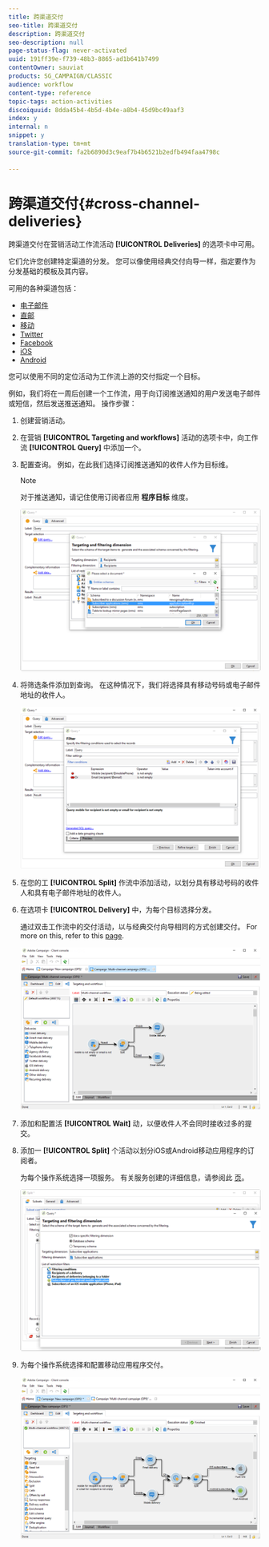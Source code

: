 ```yaml
---
title: 跨渠道交付
seo-title: 跨渠道交付
description: 跨渠道交付
seo-description: null
page-status-flag: never-activated
uuid: 191ff39e-f739-48b3-8865-ad1b641b7499
contentOwner: sauviat
products: SG_CAMPAIGN/CLASSIC
audience: workflow
content-type: reference
topic-tags: action-activities
discoiquuid: 8dda45b4-4b5d-4b4e-a8b4-45d9bc49aaf3
index: y
internal: n
snippet: y
translation-type: tm+mt
source-git-commit: fa2b6890d3c9eaf7b4b6521b2edfb494faa4798c

---
```



# 跨渠道交付{#cross-channel-deliveries}

跨渠道交付在营销活动工作流活动 **[!UICONTROL Deliveries]** 的选项卡中可用。

它们允许您创建特定渠道的分发。 您可以像使用经典交付向导一样，指定要作为分发基础的模板及其内容。

可用的各种渠道包括：

* [电子邮件](../../delivery/using/about-email-channel.md)
* [直邮](../../delivery/using/about-direct-mail-channel.md)
* [移动](../../delivery/using/sms-channel.md)
* [Twitter](../../social/using/publishing-on-twitter.md)
* [Facebook](../../social/using/publishing-on-facebook.md)
* [iOS](../../delivery/using/creating-notifications.md#sending-notifications-on-ios)
* [Android](../../delivery/using/creating-notifications.md#sending-notifications-on-android)

您可以使用不同的定位活动为工作流上游的交付指定一个目标。

例如，我们将在一周后创建一个工作流，用于向订阅推送通知的用户发送电子邮件或短信，然后发送推送通知。 操作步骤：

1. 创建营销活动。
1. 在营销 **[!UICONTROL Targeting and workflows]** 活动的选项卡中，向工作流 **[!UICONTROL Query]** 中添加一个。
1. 配置查询。 例如，在此我们选择订阅推送通知的收件人作为目标维。

   >[!NOTE]
   >
   >对于推送通知，请记住使用订阅者应用 **程序目标** 维度。

   ![](assets/cross_channel_delivery_1.png)

1. 将筛选条件添加到查询。 在这种情况下，我们将选择具有移动号码或电子邮件地址的收件人。

   ![](assets/cross_channel_delivery_2.png)

1. 在您的工 **[!UICONTROL Split]** 作流中添加活动，以划分具有移动号码的收件人和具有电子邮件地址的收件人。
1. 在选项卡 **[!UICONTROL Delivery]** 中，为每个目标选择分发。

   通过双击工作流中的交付活动，以与经典交付向导相同的方式创建交付。 For more on this, refer to this [page](../../delivery/using/about-email-channel.md).

   ![](assets/cross_channel_delivery_3.png)

1. 添加和配置活 **[!UICONTROL Wait]** 动，以便收件人不会同时接收过多的提交。
1. 添加一 **[!UICONTROL Split]** 个活动以划分iOS或Android移动应用程序的订阅者。

   为每个操作系统选择一项服务。 有关服务创建的详细信息，请参阅此 [页](../../delivery/using/configuring-the-mobile-application.md)。

   ![](assets/cross_channel_delivery_4.png)

1. 为每个操作系统选择和配置移动应用程序交付。

   ![](assets/cross_channel_delivery_5.png)
